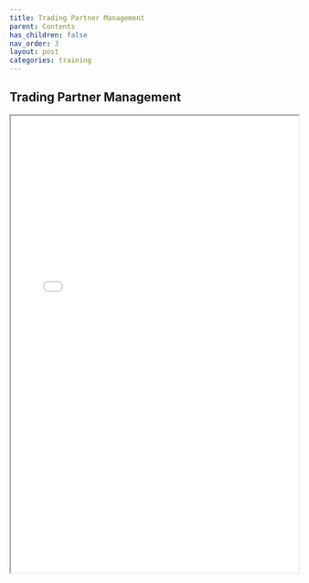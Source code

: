```yaml
---
title: Trading Partner Management
parent: Contents
has_children: false
nav_order: 3
layout: post
categories: training
---
```



## Trading Partner Management

<iframe width="100%" height="800" src="./assets/PETAL - Trading Partner Mgt V1.0.pdf">


